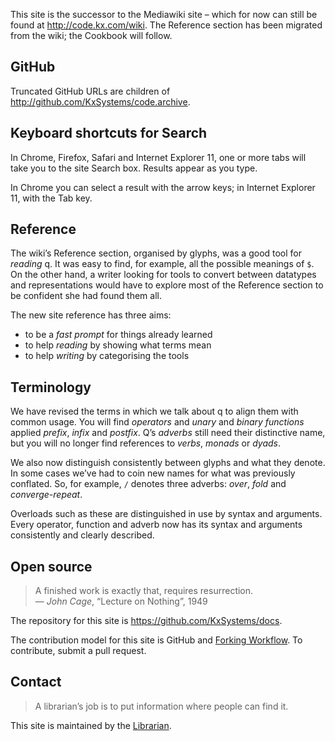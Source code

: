 This site is the successor to the Mediawiki site – which for now can still be found at <http://code.kx.com/wiki>. The Reference section has been migrated from the wiki; the Cookbook will follow. 

## <i class="fa fa-github"></i> GitHub

Truncated GitHub URLs are children of http://github.com/KxSystems/code.archive.


## <i class="fa fa-keyboard-o"></i> Keyboard shortcuts for Search

In Chrome, Firefox, Safari and Internet Explorer 11, one or more tabs will take you to the site Search box. Results appear as you type. 

In Chrome you can select a result with the arrow keys; in Internet Explorer 11, with the Tab key. 


## <i class="fa fa-life-ring"></i> Reference

The wiki’s Reference section, organised by glyphs, was a good tool for _reading_ q. It was easy to find, for example, all the possible meanings of `$`. On the other hand, a writer looking for tools to convert between datatypes and representations would have to explore most of the Reference section to be confident she had found them all. 

The new site reference has three aims:

- to be a _fast prompt_ for things already learned 
- to help _reading_ by showing what terms mean
- to help _writing_ by categorising the tools 


## <i class="fa fa-book"></i> Terminology

We have revised the terms in which we talk about q to align them with common usage. You will find _operators_ and _unary_ and _binary_ _functions_ applied _prefix_, _infix_ and _postfix_. Q’s _adverbs_ still need their distinctive name, but you will no longer find references to _verbs_, _monads_ or _dyads_. 

We also now distinguish consistently between glyphs and what they denote. In some cases we’ve had to coin new names for what was previously conflated. So, for example, `/` denotes three adverbs: _over_, _fold_ and _converge-repeat_. 

Overloads such as these are distinguished in use by syntax and arguments. Every operator, function and adverb now has its syntax and arguments consistently and clearly described. 


## <i class="fa fa-github"></i> Open source

> A finished work is exactly that, requires resurrection.  
— _John Cage_, “Lecture on Nothing”, 1949

The repository for this site is https://github.com/KxSystems/docs. 

The contribution model for this site is GitHub and [Forking Workflow](https://www.atlassian.com/git/tutorials/comparing-workflows#forking-workflow"). 
To contribute, submit a pull request. 


## <i class="fa fa-envelope-o"></i> Contact

> A librarian’s job is to put information where people can find it. 

This site is maintained by the [Librarian](mailto:librarian@kx.com).

